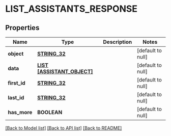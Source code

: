 # LIST_ASSISTANTS_RESPONSE

## Properties
Name | Type | Description | Notes
------------ | ------------- | ------------- | -------------
**object** | [**STRING_32**](STRING_32.md) |  | [default to null]
**data** | [**LIST [ASSISTANT_OBJECT]**](AssistantObject.md) |  | [default to null]
**first_id** | [**STRING_32**](STRING_32.md) |  | [default to null]
**last_id** | [**STRING_32**](STRING_32.md) |  | [default to null]
**has_more** | **BOOLEAN** |  | [default to null]

[[Back to Model list]](../README.md#documentation-for-models) [[Back to API list]](../README.md#documentation-for-api-endpoints) [[Back to README]](../README.md)


